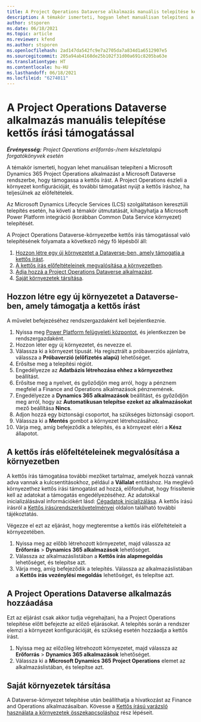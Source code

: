 ```yaml
---
title: A Project Operations Dataverse alkalmazás manuális telepítése kettős írási támogatással
description: A témakör ismerteti, hogyan lehet manuálisan telepíteni a Project Operations Dataverse alkalmazást, hogy támogassa a kettős írást.
author: stsporen
ms.date: 06/18/2021
ms.topic: article
ms.reviewer: kfend
ms.author: stsporen
ms.openlocfilehash: 2ad147da542fc9e7a2705da7a834d1a6512907e5
ms.sourcegitcommit: 205a94ab4168de25b102f31d00a691c8205ba63e
ms.translationtype: HT
ms.contentlocale: hu-HU
ms.lasthandoff: 06/18/2021
ms.locfileid: "6274011"
---
```

# <a name="manually-deploy-the-project-operations-dataverse-app-with-dual-write-support"></a>A Project Operations Dataverse alkalmazás manuális telepítése kettős írási támogatással

_**Érvényesség:** Project Operations erőforrás-/nem készletalapú forgatókönyvek esetén_

A témakör ismerteti, hogyan lehet manuálisan telepíteni a Microsoft Dynamics 365 Project Operations alkalmazást a Microsoft Dataverse rendszerbe, hogy támogassa a kettős írást. A Project Operations észleli a környezet konfigurációját, és további támogatást nyújt a kettős íráshoz, ha teljesülnek az előfeltételek.

Az Microsoft Dynamics Lifecycle Services (LCS) szolgáltatáson keresztüli telepítés esetén, ha követi a témakör útmutatását, kihagyhatja a Microsoft Power Platform integráció (korábban Common Data Service környezet) telepítését.

A Project Operations Dataverse-környezetbe kettős írás támogatással való telepítésének folyamata a következő négy fő lépésből áll:

1. [Hozzon létre egy új környezetet a Dataverse-ben, amely támogatja a kettős írást](#create).
2. [A kettős írás előfeltételeinek megvalósítása a környezetben](#prerequisites).
3. [Adja hozzá a Project Operations Dataverse alkalmazást](#dataverse).
4. [Saját környezetek társítása](#link).

## <a name="create-a-new-environment-in-dataverse-that-supports-dual-write"></a><a name="create"></a>Hozzon létre egy új környezetet a Dataverse-ben, amely támogatja a kettős írást

A művelet befejezéséhez rendszergazdaként kell bejelentkeznie.

1. Nyissa meg [Power Platform felügyeleti központot](https://admin.powerplatform.com), és jelentkezzen be rendszergazdaként.
2. Hozzon léter egy új környezetet, és nevezze el.
3. Válassza ki a környezet típusát. Ha regisztrált a próbaverziós ajánlatra, válassza a **Próbaverzió (előfizetés alapú)** lehetőséget.
4. Erősítse meg a telepítési régiót.
5. Engedélyezze az **Adatbázis létrehozása ehhez a környezethez** beállítást. 
6. Erősítse meg a nyelvet, és győződjön meg arról, hogy a pénznem megfelel a Finance and Operations alkalmazások pénznemének.
7. Engedélyezze a **Dynamics 365 alkalmazások** beállítást, és győződjön meg arról, hogy az **Automatikusan telepítse ezeket az alkalmazásokat** mező beállítása **Nincs**.
8. Adjon hozzá egy biztonsági csoportot, ha szükséges biztonsági csoport.
9. Válassza ki a **Mentés** gombot a környezet létrehozásához.
10. Várja meg, amíg befejeződik a telepítés, és a környezet eléri a **Kész** állapotot.

## <a name="add-dual-write-prerequisites-to-the-environment"></a><a name="prerequisites"></a>A kettős írás előfeltételeinek megvalósítása a környezetben

A kettős írás támogatása további mezőket tartalmaz, amelyek hozzá vannak adva vannak a kulcsentitásokhoz, például a **Vállalat** entitáshoz. Ha meglévő környezethez kettős írási támogatást ad hozzá, előfordulhat, hogy frissítenie kell az adatokat a támogatás engedélyezéséhez. Az adatokkal inicializálásával információkért lásd: [Cégadatok inicializálása](/dynamics365/fin-ops-core/dev-itpro/data-entities/dual-write/bootstrap-company-data). A kettős írású írásról a [Kettős írásúrendszerkövetelményei](/dynamics365/fin-ops-core/dev-itpro/data-entities/dual-write/dual-write-system-req) oldalon található további tájékoztatás.

Végezze el ezt az eljárást, hogy megteremtse a kettős írás előfeltételeit a környezetében.

1. Nyissa meg az előbb létrehozott környezetet, majd válassza az **Erőforrás** \> **Dynamics 365 alkalmazások** lehetőséget.
2. Válassza az alkalmazáslistában a **Kettős írás alapmegoldás** lehetőséget, és telepítse azt.
3. Várja meg, amíg befejeződik a telepítés. Válassza az alkalmazáslistában a **Kettős írás vezénylési megoldás** lehetőséget, és telepítse azt.

## <a name="add-the-project-operations-dataverse-app"></a><a name="dataverse"></a>A Project Operations Dataverse alkalmazás hozzáadása

Ezt az eljárást csak akkor tudja végrehajtani, ha a Project Operations telepítése előtt befejezte az előző eljárásokat. A telepítés során a rendszer elemzi a környezet konfigurációját, és szükség esetén hozzáadja a kettős írást.

1. Nyissa meg az előzőleg létrehozott környezetet, majd válassza az **Erőforrás** \> **Dynamics 365 alkalmazások** lehetőséget.
2. Válassza ki a **Microsoft Dynamics 365 Project Operations** elemet az alkalmazáslistában, és telepítse azt.

## <a name="link-your-environments"></a><a name="link"></a>Saját környezetek társítása

A Dataverse-környezet telepítése után beállíthatja a hivatkozást az Finance and Operations alkalmazásaiban. Kövesse a [Kettős írású varázsló használata a környezetek összekapcsoláshoz](/dynamics365/fin-ops-core/dev-itpro/data-entities/dual-write/link-your-environment) rész lépéseit.
